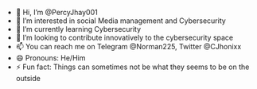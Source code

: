 - 👋 Hi, I’m @PercyJhay001
- 👀 I’m interested in social Media management and Cybersecurity
- 🌱 I’m currently learning Cybersecurity
- 💞️ I’m looking to contribute innovatively to the cybersecurity space
- 📫 You can reach me on Telegram @Norman225, Twitter @CJhonixx
- 😄 Pronouns: He/Him
- ⚡ Fun fact: Things can sometimes not be what they seems to be on the outside

<!---
PercyJhay001/PercyJhay001 is a ✨ special ✨ repository because its `README.md` (this file) appears on your GitHub profile.
You can click the Preview link to take a look at your changes.
--->
